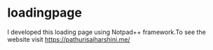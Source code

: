 # loadingpage
I developed this loading page using Notpad++ framework.To see the website visit https://pathurisaiharshini.me/
